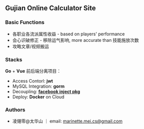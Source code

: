 ## Gujian Online Calculator Site

### Basic Functions

- 各职业各流派属性收益 - based on players' performance
- 会心识破修正 - 移除运气影响, more accurate than 技能施放次数
- 攻略文章/视频搬运

### Stacks

__Go__ + __Vue__ 前后端分离项目：

- Access Contorl: __jwt__
- MySQL Integration: __gorm__
- Decoupling: [__facebook inject pkg__](https://pkg.go.dev/github.com/facebookgo/inject)
- Deploy: __Docker__ on Cloud

### Authors
- 凌翎零@太华山 ｜ email: marinette.mei.cs@gmail.com